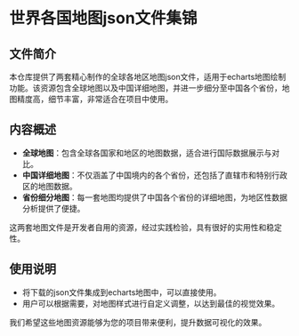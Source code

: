 # 世界各国地图json文件集锦

## 文件简介

本仓库提供了两套精心制作的全球各地区地图json文件，适用于echarts地图绘制功能。该资源包含全球地图以及中国详细地图，并进一步细分至中国各个省份，地图精度高，细节丰富，非常适合在项目中使用。

## 内容概述

- **全球地图**：包含全球各国家和地区的地图数据，适合进行国际数据展示与对比。
- **中国详细地图**：不仅涵盖了中国境内的各个省份，还包括了直辖市和特别行政区的地图数据。
- **省份细分地图**：每一套地图均提供了中国各个省份的详细地图，为地区性数据分析提供了便捷。

这两套地图文件是开发者自用的资源，经过实践检验，具有很好的实用性和稳定性。

## 使用说明

- 将下载的json文件集成到echarts地图中，可以直接使用。
- 用户可以根据需要，对地图样式进行自定义调整，以达到最佳的视觉效果。

我们希望这些地图资源能够为您的项目带来便利，提升数据可视化的效果。